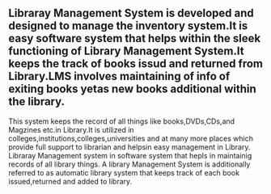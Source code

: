 Libraray Management System is developed and designed to manage the inventory system.It is easy software system that helps within the sleek functioning of Library Management System.It keeps the track of books issud and returned from Library.LMS involves maintaining of info of exiting books yetas new books additional within  the library.
-------------------------------------------------------------------------------------------------------------------------------------------------------------------------
This system keeps the record of all things like books,DVDs,CDs,and Magzines etc.in Library.It is utilized in colleges,institutions,colleges,universities and at many more places which provide full support to librarian and helpsin easy management in Library.
Libraray Management system in software system that hepls in maintainig records of all library things. A library Management System is additionally referred to as automatic library system that keeps track of each book issued,returned and added to library.

